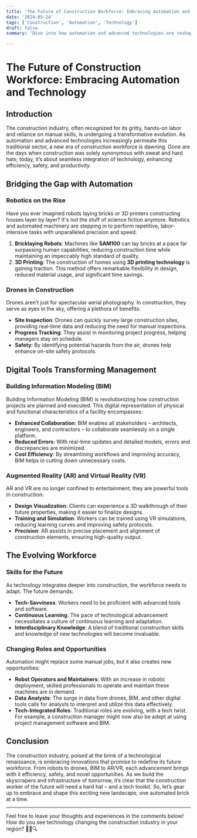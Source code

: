 ```yaml
---
title: 'The Future of Construction Workforce: Embracing Automation and Technology'
date: '2024-05-24'
tags: ['Construction', 'Automation', 'Technology']
draft: false
summary: 'Dive into how automation and advanced technologies are reshaping the construction industry, offering insights into the future workforce, increased efficiency, and innovative solutions.'

---
```


# The Future of Construction Workforce: Embracing Automation and Technology

## Introduction

The construction industry, often recognized for its gritty, hands-on labor and reliance on manual skills, is undergoing a transformative evolution. As automation and advanced technologies increasingly permeate this traditional sector, a new era of construction workforce is dawning. Gone are the days when construction was solely synonymous with sweat and hard hats; today, it’s about seamless integration of technology, enhancing efficiency, safety, and productivity.

## Bridging the Gap with Automation

### Robotics on the Rise

Have you ever imagined robots laying bricks or 3D printers constructing houses layer by layer? It's not the stuff of science fiction anymore. Robotics and automated machinery are stepping in to perform repetitive, labor-intensive tasks with unparalleled precision and speed. 

1. **Bricklaying Robots**: Machines like **SAM100** can lay bricks at a pace far surpassing human capabilities, reducing construction time while maintaining an impeccably high standard of quality.
2. **3D Printing**: The construction of homes using **3D printing technology** is gaining traction. This method offers remarkable flexibility in design, reduced material usage, and significant time savings.

### Drones in Construction

Drones aren’t just for spectacular aerial photography. In construction, they serve as eyes in the sky, offering a plethora of benefits:

- **Site Inspection**: Drones can quickly survey large construction sites, providing real-time data and reducing the need for manual inspections.
- **Progress Tracking**: They assist in monitoring project progress, helping managers stay on schedule.
- **Safety**: By identifying potential hazards from the air, drones help enhance on-site safety protocols.

## Digital Tools Transforming Management

### Building Information Modeling (BIM)

Building Information Modeling (BIM) is revolutionizing how construction projects are planned and executed. This digital representation of physical and functional characteristics of a facility encompasses:

- **Enhanced Collaboration**: BIM enables all stakeholders – architects, engineers, and contractors – to collaborate seamlessly on a single platform.
- **Reduced Errors**: With real-time updates and detailed models, errors and discrepancies are minimized.
- **Cost Efficiency**: By streamlining workflows and improving accuracy, BIM helps in cutting down unnecessary costs.

### Augmented Reality (AR) and Virtual Reality (VR)

AR and VR are no longer confined to entertainment; they are powerful tools in construction:

- **Design Visualization**: Clients can experience a 3D walkthrough of their future properties, making it easier to finalize designs.
- **Training and Simulation**: Workers can be trained using VR simulations, reducing learning curves and improving safety protocols.
- **Precision**: AR assists in precise placement and alignment of construction elements, ensuring high-quality output.

## The Evolving Workforce

### Skills for the Future

As technology integrates deeper into construction, the workforce needs to adapt. The future demands:

- **Tech-Savviness**: Workers need to be proficient with advanced tools and software.
- **Continuous Learning**: The pace of technological advancement necessitates a culture of continuous learning and adaptation.
- **Interdisciplinary Knowledge**: A blend of traditional construction skills and knowledge of new technologies will become invaluable.

### Changing Roles and Opportunities

Automation might replace some manual jobs, but it also creates new opportunities:

- **Robot Operators and Maintainers**: With an increase in robotic deployment, skilled professionals to operate and maintain these machines are in demand.
- **Data Analysts**: The surge in data from drones, BIM, and other digital tools calls for analysts to interpret and utilize this data effectively.
- **Tech-Integrated Roles**: Traditional roles are evolving, with a tech twist. For example, a construction manager might now also be adept at using project management software and BIM.

## Conclusion

The construction industry, poised at the brink of a technological renaissance, is embracing innovations that promise to redefine its future workforce. From robots to drones, BIM to AR/VR, each advancement brings with it efficiency, safety, and novel opportunities. As we build the skyscrapers and infrastructure of tomorrow, it’s clear that the construction worker of the future will need a hard hat – and a tech toolkit. So, let’s gear up to embrace and shape this exciting new landscape, one automated brick at a time.

---

Feel free to leave your thoughts and experiences in the comments below! How do you see technology changing the construction industry in your region? 🚀🔧🔍